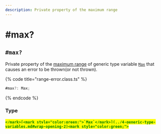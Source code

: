 ```yaml
---
description: Private property of the maximum range
---
```


# #max?

## `#max?`

Private property of the [maximum range](../../getting-started/basic-concepts.md#range) of generic type variable [`Max`](../4-generic-type-variables.md#wrap-opening-2) that causes an error to be thrown(or not thrown).

{% code title="range-error.class.ts" %}
```typescript
#max?: Max;
```
{% endcode %}

### Type

#### <mark style="color:green;">``</mark>[<mark style="color:green;">`Max`</mark>](../4-generic-type-variables.md#wrap-opening-2)<mark style="color:green;">``</mark>

